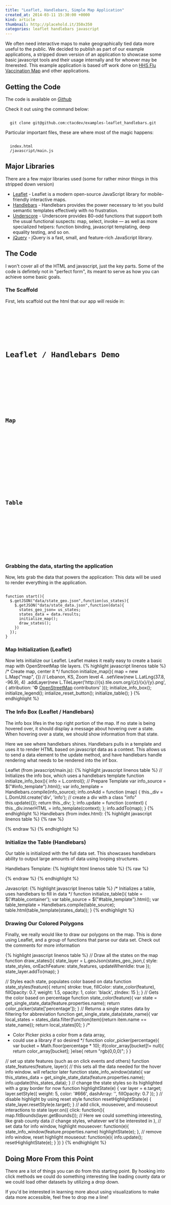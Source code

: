 ```yaml
---
title: "Leaflet, Handlebars, Simple Map Application"
created_at: 2014-03-11 15:30:00 +0000
kind: article
thumbnail: http://placehold.it/350x350
categories: leaflet handlebars javascript
---
```


We often need interactive maps to make geographically tied data more useful to the public.  We decided to publish as part of our example applications, a stripped down version of an application to showcase some basic javascript tools and their usage internally and for whoever may be itnerested.  This example application is based off work done on [HHS Flu Vaccination Map](http://www.hhs.gov/nvpo/flu-vaccination-map/) and other applications.

## Getting the Code

The code is available on [<i class="fa fa-github-alt">Github</i>](https://github.com/ctacdev/examples-leaflet_handlebars)

Check it out using the command below:

<pre><code class="language-bash">
  git clone git@github.com:ctacdev/examples-leaflet_handlebars.git
</code></pre>

Particular important files, these are where most of the magic happens:

<pre><code class="language-bash">
  index.html
  /javascript/main.js
</code></pre>

## Major Libraries

There are a few major libraries used (some for rather minor things in this stripped down version)

* [Leaflet](http://leafletjs.com/) - Leaflet is a modern open-source JavaScript library for mobile-friendly interactive maps.
* [Handlebars](http://handlebarsjs.com/) - Handlebars provides the power necessary to let you build semantic templates effectively with no frustration.
* [Underscore](http://underscorejs.org/) - Underscore provides 80-odd functions that support both the usual functional suspects: map, select, invoke — as well as more specialized helpers: function binding, javascript templating, deep equality testing, and so on.
* [jQuery](http://jquery.com/) - jQuery is a fast, small, and feature-rich JavaScript library.

## The Code

I won't cover all of the HTML and javascript, just the key parts.  Some of the code is defintely not in "perfect form", its meant to serve as how you can achieve some basic goals.

### The Scaffold
First, lets scaffold out the html that our app will reside in:

<pre><code class="language-html">
<div class="container">
  <div class="row">
    <div class="col-xs-12">
      <h1>Leaflet / Handlebars Demo</h1>
    </div>
  </div>
  <div class="row">
    <div class="col-xs-12">
      <h2>Map</h2>
    </div>
    <div class="col-xs-12" id="map">
    </div>
  </div>
  <div class="row">
    <div class="col-xs-12">
      <h2>Table</h2>
    </div>
    <div class="col-xs-12" id="table_container">
    </div>
  </div>
</div>
</code></pre>

### Grabbing the data, starting the application

Now, lets grab the data that powers the application:  This data will be used to render everything in the application.
<pre><code class="language-javascript">
function start(){
  $.getJSON("data/state_geo.json",function(us_states){
    $.getJSON("data/state_data.json",function(data){
      states_geo_json= us_states;
      states_data = data.results;
      initialize_map();
      draw_states();
    })
  });
}
</code></pre>

### Map Initialization (Leaflet)

Now lets initialize our Leaflet.  Leaflet makes it really easy to create a basic map with OpenStreetMap tile layers.
{% highlight javascript linenos table %}
/* Create map, center it */
function initialize_map(){
  map = new L.Map("map", {})
    // Lebanon, KS, Zoom level 4.
    .setView(new L.LatLng(37.8, -96.9), 4)
    .addLayer(new L.TileLayer('http://{s}.tile.osm.org/{z}/{x}/{y}.png',{
      attribution: '&copy; <a href="http://osm.org/copyright">OpenStreetMap</a> contributors'
    }));
  initialize_info_box();
  initialize_legend();
  intialize_reset_button();
  initialize_table();
}
{% endhighlight %}

### The Info Box (Leaflet / Handlebars)

The info box lifes in the top right portion of the map.  If no state is being hovered over, it should display a message about hovering over a state.  When hovering over a state, we should show information from that state.

Here we see where handlebars shines.  Handlebars pulls in a template and uses it to
render HTML based on javascript data as a context.  This allows us to send a data element
to the update method, and have handlebars handle rendering what needs to be rendered into the inf box.

Leaflet (from javascript/main.js):
{% highlight javascript linenos table %}
// Initializes the info box, which uses a handlebars template
function initialize_info_box(){
  info = L.control();
  // Prepare Template
  var info_source   = $("#info_template").html();
  var info_template = Handlebars.compile(info_source);
  info.onAdd = function (map) {
    this._div = L.DomUtil.create('div', 'info'); // create a div with a class "info"
    this.update({});
    return this._div;
  };
  info.update = function (context) {
    this._div.innerHTML = info_template(context);
  };
  info.addTo(map);
}
{% endhighlight %}
Handlebars (from index.html):
{% highlight javascript linenos table %}
{% raw %}
<script id="info_template" type="text/x-handlebars-template">
  <div>
    <p>Vaccination Claims Rate</p>
    {{#if name}}
      <p>{{name}}</p>
      {{#if count}}
      <p>Beneiciaries: {{count}}</p>
      {{/if}}
      {{#if percentage}}
      <p>Rate: {{percentage}}</p>
      {{/if}}
    {{else}}
      <p>Hover over a region for data.</p>
    {{/if}}
  </div>
</script>
{% endraw %}
{% endhighlight %}

### Initialize the Table (Handlebars)

Our table is initialized with the full data set.  This showcases handlebars ability to output large amounts of data using looping structures.

Handlebars Template:
{% highlight html linenos table %}
{% raw %}
<script id="table_template" type="text/x-handlebars-template">
  <table class="table table-striped table-bordered" id="states_table">
    <tbody>
      <tr>
        <th scope="col">State Name</th>
        <th scope="col">Beneficiaries</th>
        <th scope="col">Rate</th>
      </tr>
      {{#each this}}
        <tr>
          <th scope="row">{{name}}</th>
          <td>{{count}}</td>
          <td>{{percentage}}</td>
        </tr>
      {{/each}}
    </tbody>
  </table>
</script>
{% endraw %}
{% endhighlight %}

Javascript:
{% highlight javascript linenos table %}
/* Initializes a table, uses handlebars to fill in data */
function initialize_table(){
  table = $('#table_container');
  var table_source = $("#table_template").html();
  var table_template = Handlebars.compile(table_source);
  table.html(table_template(states_data));
}
{% endhighlight %}

### Drawing Our Colored Polygons

Finally, we really would like to draw our polygons on the map.  This is done using Leaflet, and a group of functions that parse our data set.  Check out the comments for more information

{% highlight javascript linenos table %}
// Draw all the states on the map
function draw_states(){
  state_layer = L.geoJson(states_geo_json,{
    style: state_styles,
    onEachFeature: state_features,
    updateWhenIdle: true
  });
  state_layer.addTo(map);
}

// Styles each state, populates color based on data
function state_styles(feature){
  return{
    stroke: true,
    fillColor: state_color(feature),
    fillOpacity: 0.7,
    weight: 1.5,
    opacity: 1,
    color: 'black',
    zIndex: 15
  };
}
// Gets the color based on percentage
function state_color(feature){
  var state = get_single_state_data(feature.properties.name);
  return color_picker(state['percentage']);
}
// Returns a single states data by filtering for abbreviation
function get_single_state_data(state_name){
  var local_states = states_data.filter(function(item){return item.name == state_name});
  return local_states[0];
}
/*
 * Color Picker picks a color from a data array,
 * could use a library if so desired
 */
function color_picker(percentage){
  var bucket = Math.floor(percentage * 10);
  if(color_array[bucket]!= null){
    return color_array[bucket];
  }else{
    return "rgb(0,0,0)";
  }
}

// set up state features (such as on click events and others)
function state_features(feature, layer){
  // this sets all the data needed for the hover info window. will refactor later
  function state_info_window(state){
    var this_states_data = get_single_state_data(feature.properties.name);
    info.update(this_states_data);
  }
  // change the state styles so its highlighted with a gray border for now
  function highlightState(e) {
    var layer = e.target;
    layer.setStyle({
      weight: 5, color: '#666', dashArray: '', fillOpacity: 0.7
    });
  }
  // disable highlight by using reset style
  function resetHighlightState(e) {
    state_layer.resetStyle(e.target);
  }
  // add click, mouseover, and mouseout interactions to state
  layer.on({
    click: function(){
      map.fitBounds(layer.getBounds());
      // Here we could something interesting, like grab county data
      // change styles, whatever we'd be interested in
    },
    // set data for info window, highlight
    mouseover: function(e){
      state_info_window(feature.properties.name)
      highlightState(e);
    },
    // remove info window, reset highlight
    mouseout: function(e){
      info.update();
      resetHighlightState(e);
    }
  })
}
{% endhighlight %}

## Doing More From this Point

There are a lot of things you can do from this starting point.  By hooking into click methods we could do something interesting like loading county data or we could load other datasets by utilizing a drop down.

If you'd be interested in learning more about using visualizations to make data more accessible, feel free to drop me a line!